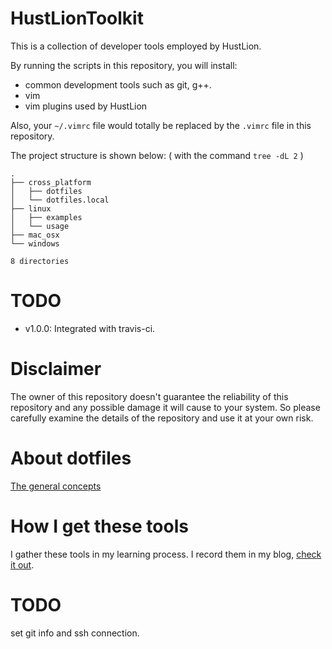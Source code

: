 # HustLionToolkit
This is a collection of developer tools employed by HustLion.

By running the scripts in this repository, you will install:

* common development tools such as git, g++. 
* vim
* vim plugins used by HustLion

Also, your `~/.vimrc` file would totally be replaced by the `.vimrc` file in this repository.

The project structure is shown below: 
( with the command `tree -dL 2` )
```
.
├── cross_platform
│   ├── dotfiles
│   └── dotfiles.local
├── linux
│   ├── examples
│   └── usage
├── mac_osx
└── windows

8 directories
```
# TODO
* v1.0.0: Integrated with travis-ci.

# Disclaimer
The owner of this repository doesn't guarantee the reliability of this repository and any possible damage it will cause to your system. So please carefully examine the details of the repository and use it at your own risk. 


# About dotfiles
[The general concepts](http://zachholman.com/2010/08/dotfiles-are-meant-to-be-forked/)

# How I get these tools
I gather these tools in my learning process. I record them in my blog, [check it out](http://hustlion.github.io/).

# TODO
set git info and ssh connection.


